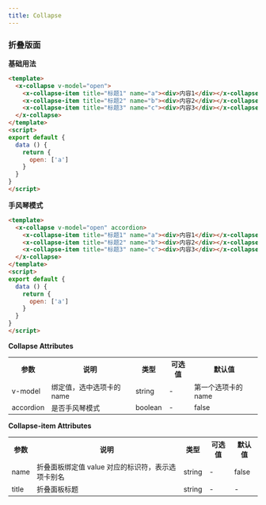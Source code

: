 ```yaml
---
title: Collapse
---
```

### 折叠版面
**基础用法**


<ClientOnly>
  <collapse-demo-1></collapse-demo-1>
</ClientOnly>

``` html
<template>
  <x-collapse v-model="open">
    <x-collapse-item title="标题1" name="a"><div>内容1</div></x-collapse-item>
    <x-collapse-item title="标题2" name="b"><div>内容2</div></x-collapse-item>
    <x-collapse-item title="标题3" name="c"><div>内容3</div></x-collapse-item>
  </x-collapse>
</template>
<script>
export default {
  data () {
    return {
      open: ['a']
    }
  }
}
</script>
```

**手风琴模式**


<ClientOnly>
  <collapse-demo-2></collapse-demo-2>
</ClientOnly>

``` html
<template>
  <x-collapse v-model="open" accordion>
    <x-collapse-item title="标题1" name="a"><div>内容1</div></x-collapse-item>
    <x-collapse-item title="标题2" name="b"><div>内容2</div></x-collapse-item>
    <x-collapse-item title="标题3" name="c"><div>内容3</div></x-collapse-item>
  </x-collapse>
</template>
<script>
export default {
  data () {
    return {
      open: ['a']
    }
  }
}
</script>
```

**Collapse Attributes**
<table style="font-size:14px">
  <tr> <th>参数</th> <th>说明</th> <th>类型</th> <th>可选值</th> <th>默认值</th> </tr>
  <tr> <td>v-model</td> <td>绑定值，选中选项卡的 name</td> <td>string</td> <td>-</td> <td>第一个选项卡的 name</td> </tr>
  <tr> <td>accordion</td> <td>是否手风琴模式</td> <td>boolean</td> <td>-</td> <td>false</td> </tr>
</table>

**Collapse-item Attributes**
<table style="font-size:14px">
  <tr> <th>参数</th> <th>说明</th> <th>类型</th> <th>可选值</th> <th>默认值</th> </tr>
  <tr> <td>name</td> <td>折叠面板绑定值 value 对应的标识符，表示选项卡别名</td> <td>string</td> <td>-</td> <td>false</td> </tr>
  <tr> <td>title</td> <td>折叠面板标题</td> <td>string</td> <td>-</td> <td>-</td> </tr>
</table>
